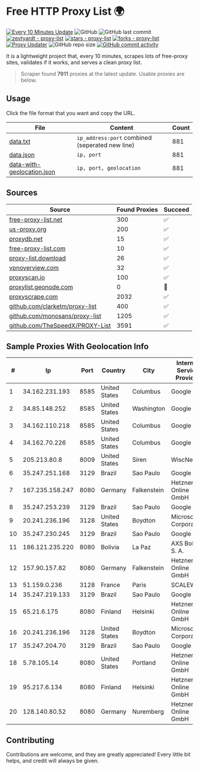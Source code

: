 
# Free HTTP Proxy List 🌍

[![Every 10 Minutes Update](https://github.com/mertguvencli/http-proxy-list/actions/workflows/main.yml/badge.svg?branch=main)](https://github.com/mertguvencli/http-proxy-list/actions/workflows/main.yml)
![GitHub](https://img.shields.io/github/license/mertguvencli/http-proxy-list)
![GitHub last commit](https://img.shields.io/github/last-commit/mertguvencli/http-proxy-list)
[![zevtyardt - proxy-list](https://img.shields.io/static/v1?label=zevtyardt&message=proxy-list&color=blue&logo=github)](https://github.com/zevtyardt/proxy-list "Go to GitHub repo")
[![stars - proxy-list](https://img.shields.io/github/stars/zevtyardt/proxy-list?style=social)](https://github.com/zevtyardt/proxy-list)
[![forks - proxy-list](https://img.shields.io/github/forks/zevtyardt/proxy-list?style=social)](https://github.com/zevtyardt/proxy-list)
[![Proxy Updater](https://github.com/zevtyardt/proxy-list/workflows/Proxy%20Updater/badge.svg)](https://github.com/zevtyardt/proxy-list/actions?query=workflow:"Proxy+Updater")
![GitHub repo size](https://img.shields.io/github/repo-size/zevtyardt/proxy-list)
[![GitHub commit activity](https://img.shields.io/github/commit-activity/m/zevtyardt/proxy-list?logo=commits)](https://github.com/zevtyardt/proxy-list/commits/main)

It is a lightweight project that, every 10 minutes, scrapes lots of free-proxy sites, validates if it works, and serves a clean proxy list.

> Scraper found **7911** proxies at the latest update. Usable proxies are below.

## Usage

Click the file format that you want and copy the URL.

|File|Content|Count|
|----|-------|-----|
|[data.txt](https://raw.githubusercontent.com/mertguvencli/http-proxy-list/main/proxy-list/data.txt)|`ip_address:port` combined (seperated new line)|881|
|[data.json](https://raw.githubusercontent.com/mertguvencli/http-proxy-list/main/proxy-list/data.json)|`ip, port`|881|
|[data-with-geolocation.json](https://raw.githubusercontent.com/mertguvencli/http-proxy-list/main/proxy-list/data-with-geolocation.json)|`ip, port, geolocation`|881|

## Sources

|Source|Found Proxies|Succeed|
|------|-------------|-------|
|[free-proxy-list.net](https://free-proxy-list.net)|300|✅|
|[us-proxy.org](https://www.us-proxy.org)|200|✅|
|[proxydb.net](http://proxydb.net)|15|✅|
|[free-proxy-list.com](https://free-proxy-list.com/?page=&port=&type%5B%5D=http&type%5B%5D=https&up_time=0&search=Search)|10|✅|
|[proxy-list.download](https://www.proxy-list.download/HTTP)|26|✅|
|[vpnoverview.com](https://vpnoverview.com/privacy/anonymous-browsing/free-proxy-servers)|32|✅|
|[proxyscan.io](https://www.proxyscan.io)|100|✅|
|[proxylist.geonode.com](https://proxylist.geonode.com/api/proxy-list?limit=300&page=1&sort_by=lastChecked&sort_type=desc&protocols=http,https)|0|🚫|
|[proxyscrape.com](https://api.proxyscrape.com/v2/?request=displayproxies&protocol=http&timeout=10000&country=all&ssl=all&anonymity=all)|2032|✅|
|[github.com/clarketm/proxy-list](https://raw.githubusercontent.com/clarketm/proxy-list/master/proxy-list-raw.txt)|400|✅|
|[github.com/monosans/proxy-list](https://raw.githubusercontent.com/monosans/proxy-list/main/proxies/http.txt)|1205|✅|
|[github.com/TheSpeedX/PROXY-List](https://raw.githubusercontent.com/TheSpeedX/PROXY-List/master/http.txt)|3591|✅|


## Sample Proxies With Geolocation Info

|#|Ip|Port|Country|City|Internet Service Provider|
|-|--|----|-------|----|-------------------------|
|1|34.162.231.193|8585|United States|Columbus|Google LLC|
|2|34.85.148.252|8585|United States|Washington|Google LLC|
|3|34.162.110.218|8585|United States|Columbus|Google LLC|
|4|34.162.70.226|8585|United States|Columbus|Google LLC|
|5|205.213.80.8|8009|United States|Siren|WiscNet|
|6|35.247.251.168|3129|Brazil|Sao Paulo|Google LLC|
|7|167.235.158.247|8080|Germany|Falkenstein|Hetzner Online GmbH|
|8|35.247.253.239|3129|Brazil|Sao Paulo|Google LLC|
|9|20.241.236.196|3128|United States|Boydton|Microsoft Corporation|
|10|35.247.230.245|3129|Brazil|Sao Paulo|Google LLC|
|11|186.121.235.220|8080|Bolivia|La Paz|AXS Bolivia S. A.|
|12|157.90.157.82|8080|Germany|Falkenstein|Hetzner Online GmbH|
|13|51.159.0.236|3128|France|Paris|SCALEWAY|
|14|35.247.219.133|3129|Brazil|Sao Paulo|Google LLC|
|15|65.21.6.175|8080|Finland|Helsinki|Hetzner Online GmbH|
|16|20.241.236.196|3128|United States|Boydton|Microsoft Corporation|
|17|35.247.204.70|3129|Brazil|Sao Paulo|Google LLC|
|18|5.78.105.14|8080|United States|Portland|Hetzner Online GmbH|
|19|95.217.6.134|8080|Finland|Helsinki|Hetzner Online GmbH|
|20|128.140.80.52|8080|Germany|Nuremberg|Hetzner Online GmbH|



## Contributing

Contributions are welcome, and they are greatly appreciated! Every
little bit helps, and credit will always be given.


